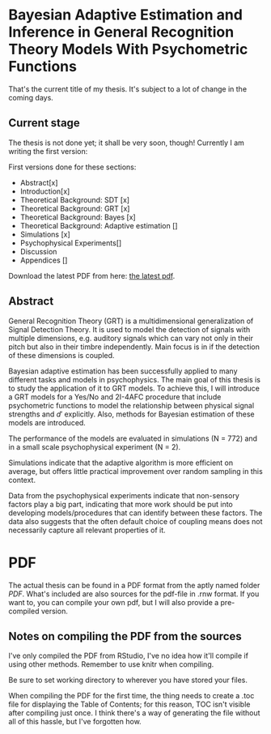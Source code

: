 # Bayesian Adaptive Estimation and Inference in General Recognition Theory Models With Psychometric Functions

That's the current title of my thesis. It's subject to a lot of change in the coming days. 

## Current stage

The thesis is not done yet; it shall be very soon, though! Currently I am writing the first version:

First versions done for these sections:
- Abstract[x]
- Introduction[x]
- Theoretical Background: SDT [x]
- Theoretical Background: GRT [x]
- Theoretical Background: Bayes [x]
- Theoretical Background: Adaptive estimation []
- Simulations [x]
- Psychophysical Experiments[]
- Discussion
- Appendices []

Download the latest PDF from here: [the latest pdf](PDF/Main.pdf).

## Abstract

General Recognition Theory (GRT) is a multidimensional generalization of Signal Detection Theory. It is used to model the detection of signals with multiple dimensions, e.g. auditory signals which can vary not only in their pitch but also in their timbre independently. Main focus is in if the detection of these dimensions is coupled.

Bayesian adaptive estimation has been successfully applied to many different tasks and models in psychophysics. The main goal of this thesis is to study the application of it to GRT models. To achieve this, I will introduce a GRT models for a Yes/No and 2I-4AFC procedure that include psychometric functions to model the relationship between physical signal strengths and $d'$ explicitly. Also, methods for Bayesian estimation of these models are introduced.

The performance of the models are evaluated in simulations (N = 772) and in a small scale psychophysical experiment (N = 2).

Simulations indicate that the adaptive algorithm is more efficient on average, but offers little practical improvement over random sampling in this context. 

Data from the psychophysical experiments indicate that non-sensory factors play a big part, indicating that more work should be put into developing models/procedures that can identify between these factors. The data also suggests that the often default choice of coupling means does not necessarily capture all relevant properties of it. 

# PDF

The actual thesis can be found in a PDF format from the aptly named folder *PDF*. What's included are also sources for the pdf-file in .rnw format. If you want to, you can compile your own pdf, but I will also provide a pre-compiled version.

## Notes on compiling the PDF from the sources

I've only compiled the PDF from RStudio, I've no idea how it'll compile if using other methods. Remember to use knitr when compiling. 

Be sure to set working directory to wherever you have stored your files. 

When compiling the PDF for the first time, the thing needs to create a .toc file for displaying the Table of Contents; for this reason, TOC isn't visible after compiling just once. I think there's a way of generating the file without all of this hassle, but I've forgotten how.
